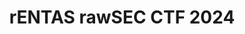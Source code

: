 ---
title: rENTAS rawSEC CTF 2024
description: Ranked 15/137 
image:

# Badge style
style:
    background: "#0177b8"
    color: "#fff"
---